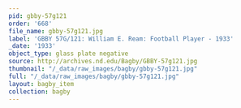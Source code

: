 ```yaml
---
pid: gbby-57g121
order: '668'
file_name: gbby-57g121.jpg
label: 'GBBY 57G/121: William E. Ream: Football Player - 1933'
_date: '1933'
object_type: glass plate negative
source: http://archives.nd.edu/Bagby/GBBY-57g121.jpg
thumbnail: "/_data/raw_images/bagby/gbby-57g121.jpg"
full: "/_data/raw_images/bagby/gbby-57g121.jpg"
layout: bagby_item
collection: bagby
---
```

